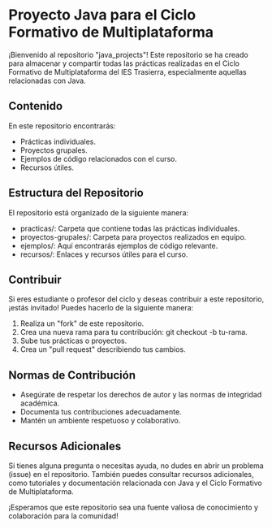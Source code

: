 # Proyecto Java para el Ciclo Formativo de Multiplataforma

¡Bienvenido al repositorio "java_projects"! Este repositorio se ha creado para almacenar y compartir todas las prácticas realizadas en el Ciclo Formativo de Multiplataforma del IES Trasierra, especialmente aquellas relacionadas con Java.

## Contenido

En este repositorio encontrarás:

- Prácticas individuales.
- Proyectos grupales.
- Ejemplos de código relacionados con el curso.
- Recursos útiles.

## Estructura del Repositorio

El repositorio está organizado de la siguiente manera:

- practicas/: Carpeta que contiene todas las prácticas individuales.
- proyectos-grupales/: Carpeta para proyectos realizados en equipo.
- ejemplos/: Aquí encontrarás ejemplos de código relevante.
- recursos/: Enlaces y recursos útiles para el curso.

## Contribuir

Si eres estudiante o profesor del ciclo y deseas contribuir a este repositorio, ¡estás invitado! Puedes hacerlo de la siguiente manera:

1. Realiza un "fork" de este repositorio.
2. Crea una nueva rama para tu contribución: git checkout -b tu-rama.
3. Sube tus prácticas o proyectos.
4. Crea un "pull request" describiendo tus cambios.

## Normas de Contribución

- Asegúrate de respetar los derechos de autor y las normas de integridad académica.
- Documenta tus contribuciones adecuadamente.
- Mantén un ambiente respetuoso y colaborativo.

## Recursos Adicionales

Si tienes alguna pregunta o necesitas ayuda, no dudes en abrir un problema (issue) en el repositorio. También puedes consultar recursos adicionales, como tutoriales y documentación relacionada con Java y el Ciclo Formativo de Multiplataforma.

¡Esperamos que este repositorio sea una fuente valiosa de conocimiento y colaboración para la comunidad!
